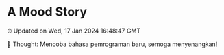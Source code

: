 # A Mood Story

⏰ Updated on Wed, 17 Jan 2024 16:48:47 GMT

💭 Thought: Mencoba bahasa pemrograman baru, semoga menyenangkan!

